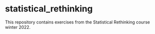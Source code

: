 # statistical_rethinking

This repository contains exercises from the Statistical Rethinking course winter 2022.
